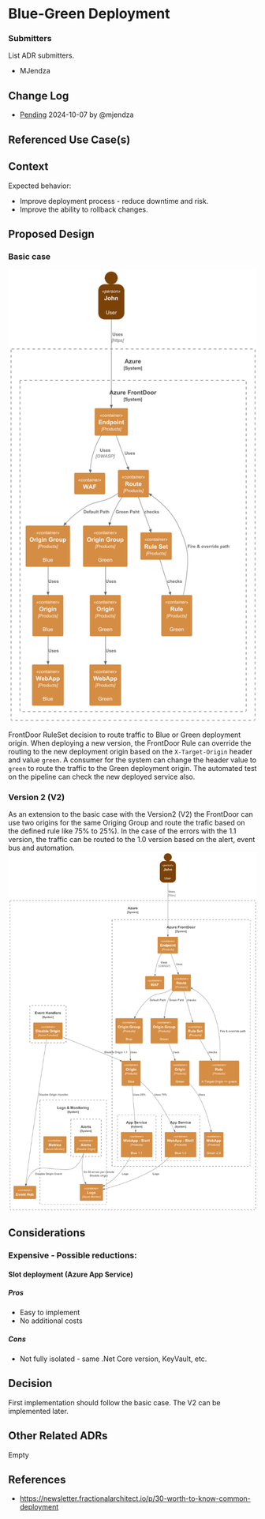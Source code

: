 # Blue-Green Deployment

### Submitters
List ADR submitters.
- MJendza

## Change Log
- [Pending](https://github.com/mjendza/azure-bicep-sandbox/pull/3) 2024-10-07 by @mjendza


## Referenced Use Case(s)

## Context
Expected behavior:
- Improve deployment process - reduce downtime and risk.
- Improve the ability to rollback changes.

## Proposed Design

### Basic case
![Blue-Green Deployment](Azure_Blue_Green_Deployment_with_FrontDoor.png)

FrontDoor RuleSet decision to route traffic to Blue or Green deployment origin.
When deploying a new version, the FrontDoor Rule can override the routing to the new deployment origin based on the `X-Target-Origin` header and value `green`. A consumer for the system can change the header value to `green` to route the traffic to the Green deployment origin. The automated test on the pipeline can check the new deployed service also.

### Version 2 (V2)
As an extension to the basic case with the Version2 (V2) the FrontDoor can use two origins for the same Origing Group and route the trafic based on the defined rule like 75% to 25%). In the case of the errors with the 1.1 version, the traffic can be routed to the 1.0 version based on the alert, event bus and automation.
![V2](Azure_Blue_Green_Deployment_with_FrontDoor_V2.png)

## Considerations

### Expensive - Possible reductions:
#### Slot deployment (Azure App Service)
##### Pros
  - Easy to implement
  - No additional costs
##### Cons
  - Not fully isolated - same .Net Core version, KeyVault, etc.

## Decision
First implementation should follow the basic case. The V2 can be implemented later.

## Other Related ADRs
Empty

## References
- https://newsletter.fractionalarchitect.io/p/30-worth-to-know-common-deployment

